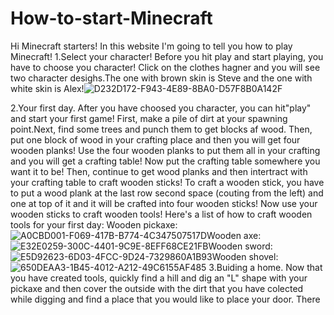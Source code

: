 # How-to-start-Minecraft
Hi Minecraft starters! In this website I'm going to tell you how to play Minecraft!
1.Select your character!
Before you hit play and start playing, you have to choose you character! Click on the clothes hagner and you will see two character desighs.The one with brown skin is Steve and the one with white skin is Alex!![D232D172-F943-4E89-8BA0-D57F8B0A142F](https://user-images.githubusercontent.com/100252180/155318719-7c4d13f2-69fd-4a2b-8fab-1a89929705bf.jpeg)

2.Your first day.
After you have choosed you character, you can hit"play" and start your first game! First, make a pile of dirt at your spawning point.Next, find some trees and punch them to get blocks af wood. Then, put one block of wood in your crafting place and then you will get four wooden planks! Use the four wooden planks to put them all in your crafting and you will get a crafting table! Now put the crafting table somewhere you want it to be! Then, continue to get wood planks and then intertract with your crafting table to craft wooden sticks! To craft a wooden stick, you have to put a wood plank at the last row second space (couting from the left) and one at top of it and it will be crafted into four wooden sticks! Now use your wooden sticks to craft wooden tools! Here's a list of how to craft wooden tools for your first day: Wooden pickaxe:![A0CBD001-F069-417B-B774-4C347507517D](https://user-images.githubusercontent.com/100252180/155318211-7f340a8c-4f82-492c-ae8a-1a6d971de1e2.jpeg)Wooden axe:![E32E0259-300C-4401-9C9E-8EFF68CE21FB](https://user-images.githubusercontent.com/100252180/155318493-c28c0fce-3277-433a-9050-305721651434.jpeg)Wooden sword: ![E5D92623-6D03-4FCC-9D24-7329860A1B93](https://user-images.githubusercontent.com/100252180/155319628-9cb0ba59-6842-45a4-baab-700113346add.jpeg)Wooden shovel:![650DEAA3-1B45-4012-A212-49C6155AF485](https://user-images.githubusercontent.com/100252180/155319935-e16e5d57-5dfb-4286-bab7-520cd3476475.jpeg)
3.Buiding a home.
Now that you have created tools, quickly find a hill and dig an "L" shape with your pickaxe and then cover the outside with the dirt that you have colected while digging and find a place that you would like to place your door. There 




